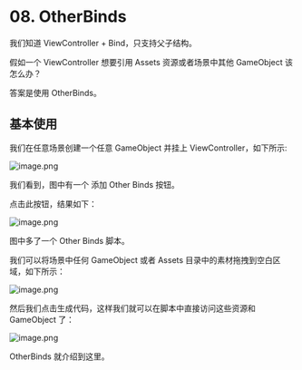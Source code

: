 # 08. OtherBinds

我们知道 ViewController + Bind，只支持父子结构。

假如一个 ViewController 想要引用 Assets 资源或者场景中其他 GameObject 该怎么办？

答案是使用 OtherBinds。

## 基本使用

我们在任意场景创建一个任意 GameObject 并挂上 ViewController，如下所示:

![image.png](https://file.liangxiegame.com/c0e6cbf5-9af5-4f9c-93d7-a7f8d99dc40a.png)

我们看到，图中有一个 添加 Other Binds 按钮。

点击此按钮，结果如下：

![image.png](https://file.liangxiegame.com/7d48338a-4d58-4bd4-8820-99f4067d8c11.png)

图中多了一个 Other Binds 脚本。

我们可以将场景中任何 GameObject 或者 Assets 目录中的素材拖拽到空白区域，如下所示：

![image.png](https://file.liangxiegame.com/6db30b41-a6b4-4287-9c17-b4bb212d5b46.png)

然后我们点击生成代码，这样我们就可以在脚本中直接访问这些资源和 GameObject 了：

![image.png](https://file.liangxiegame.com/bf93c1ac-dff4-4f6a-a18c-763cd8923e6b.png)

OtherBinds 就介绍到这里。
